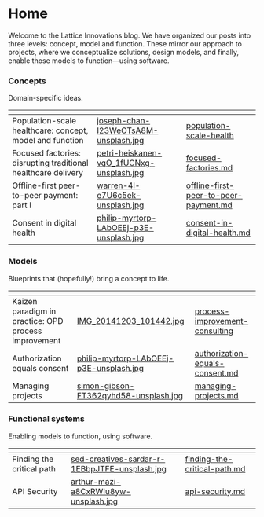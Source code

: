 # Home

Welcome to the Lattice Innovations blog. We have organized our posts into three levels: concept, model and function. These mirror our approach to projects, where we conceptualize solutions, design models, and finally, enable those models to function—using software.

### Concepts

Domain-specific ideas.

<table data-view="cards"><thead><tr><th></th><th data-hidden data-card-cover data-type="files"></th><th data-hidden data-card-target data-type="content-ref"></th></tr></thead><tbody><tr><td>Population-scale healthcare: concept, model and function</td><td><a href=".gitbook/assets/joseph-chan-I23WeOTsA8M-unsplash.jpg">joseph-chan-I23WeOTsA8M-unsplash.jpg</a></td><td><a href="readme/population-scale-health/">population-scale-health</a></td></tr><tr><td>Focused factories: disrupting traditional healthcare delivery</td><td><a href=".gitbook/assets/petri-heiskanen-vqO_1fUCNxg-unsplash.jpg">petri-heiskanen-vqO_1fUCNxg-unsplash.jpg</a></td><td><a href="focused-factories.md">focused-factories.md</a></td></tr><tr><td>Offline-first peer-to-peer payment: part I</td><td><a href=".gitbook/assets/warren-4l-e7U6c5ek-unsplash.jpg">warren-4l-e7U6c5ek-unsplash.jpg</a></td><td><a href="offline-first-peer-to-peer-payment.md">offline-first-peer-to-peer-payment.md</a></td></tr><tr><td>Consent in digital health</td><td><a href=".gitbook/assets/philip-myrtorp-LAbOEEj-p3E-unsplash.jpg">philip-myrtorp-LAbOEEj-p3E-unsplash.jpg</a></td><td><a href="readme/consent-in-digital-health.md">consent-in-digital-health.md</a></td></tr></tbody></table>



### Models

Blueprints that (hopefully!) bring a concept to life.

<table data-view="cards"><thead><tr><th></th><th data-hidden data-card-cover data-type="files"></th><th data-hidden data-card-target data-type="content-ref"></th></tr></thead><tbody><tr><td>Kaizen paradigm in practice: OPD process improvement</td><td><a href=".gitbook/assets/IMG_20141203_101442.jpg">IMG_20141203_101442.jpg</a></td><td><a href="process-improvement-consulting/">process-improvement-consulting</a></td></tr><tr><td>Authorization equals consent</td><td><a href=".gitbook/assets/philip-myrtorp-LAbOEEj-p3E-unsplash.jpg">philip-myrtorp-LAbOEEj-p3E-unsplash.jpg</a></td><td><a href="authorization-equals-consent.md">authorization-equals-consent.md</a></td></tr><tr><td>Managing projects</td><td><a href=".gitbook/assets/simon-gibson-FT362qyhd58-unsplash.jpg">simon-gibson-FT362qyhd58-unsplash.jpg</a></td><td><a href="readme/managing-projects.md">managing-projects.md</a></td></tr></tbody></table>



### Functional systems

Enabling models to function, using software.

<table data-view="cards"><thead><tr><th></th><th data-hidden data-card-cover data-type="files"></th><th data-hidden data-card-target data-type="content-ref"></th></tr></thead><tbody><tr><td>Finding the critical path</td><td><a href=".gitbook/assets/sed-creatives-sardar-r-1EBbpJTFE-unsplash.jpg">sed-creatives-sardar-r-1EBbpJTFE-unsplash.jpg</a></td><td><a href="finding-the-critical-path.md">finding-the-critical-path.md</a></td></tr><tr><td>API Security</td><td><a href=".gitbook/assets/arthur-mazi-a8CxRWIu8yw-unsplash.jpg">arthur-mazi-a8CxRWIu8yw-unsplash.jpg</a></td><td><a href="readme/api-security.md">api-security.md</a></td></tr></tbody></table>

